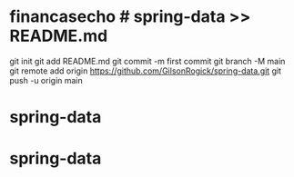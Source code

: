 # financasecho # spring-data >> README.md
git init
git add README.md
git commit -m first commit
git branch -M main
git remote add origin https://github.com/GilsonRogick/spring-data.git
git push -u origin main
# spring-data
# spring-data
